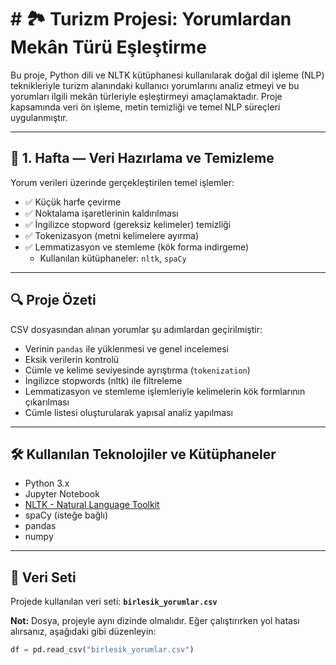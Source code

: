 #  # 🏞️ Turizm Projesi: Yorumlardan Mekân Türü Eşleştirme

Bu proje, Python dili ve NLTK kütüphanesi kullanılarak doğal dil işleme (NLP) teknikleriyle turizm alanındaki kullanıcı yorumlarını analiz etmeyi ve bu yorumları ilgili mekân türleriyle eşleştirmeyi amaçlamaktadır. Proje kapsamında veri ön işleme, metin temizliği ve temel NLP süreçleri uygulanmıştır.

---

## 📅 1. Hafta — Veri Hazırlama ve Temizleme

Yorum verileri üzerinde gerçekleştirilen temel işlemler:

- ✅ Küçük harfe çevirme  
- ✅ Noktalama işaretlerinin kaldırılması  
- ✅ İngilizce stopword (gereksiz kelimeler) temizliği  
- ✅ Tokenizasyon (metni kelimelere ayırma)  
- ✅ Lemmatizasyon ve stemleme (kök forma indirgeme)  
  - Kullanılan kütüphaneler: `nltk`, `spaCy`

---

## 🔍 Proje Özeti

CSV dosyasından alınan yorumlar şu adımlardan geçirilmiştir:

- Verinin `pandas` ile yüklenmesi ve genel incelemesi
- Eksik verilerin kontrolü
- Cümle ve kelime seviyesinde ayrıştırma (`tokenization`)
- İngilizce stopwords (nltk) ile filtreleme
- Lemmatizasyon ve stemleme işlemleriyle kelimelerin kök formlarının çıkarılması
- Cümle listesi oluşturularak yapısal analiz yapılması

---

## 🛠️ Kullanılan Teknolojiler ve Kütüphaneler

- Python 3.x
- Jupyter Notebook
- [NLTK - Natural Language Toolkit](https://www.nltk.org/)
- spaCy (isteğe bağlı)
- pandas
- numpy

---

## 📁 Veri Seti

Projede kullanılan veri seti: **`birlesik_yorumlar.csv`**

**Not:** Dosya, projeyle aynı dizinde olmalıdır. Eğer çalıştırırken yol hatası alırsanız, aşağıdaki gibi düzenleyin:

```python
df = pd.read_csv("birlesik_yorumlar.csv")

